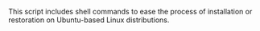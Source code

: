 This script includes shell commands to ease the process of installation or restoration on Ubuntu-based Linux distributions.
